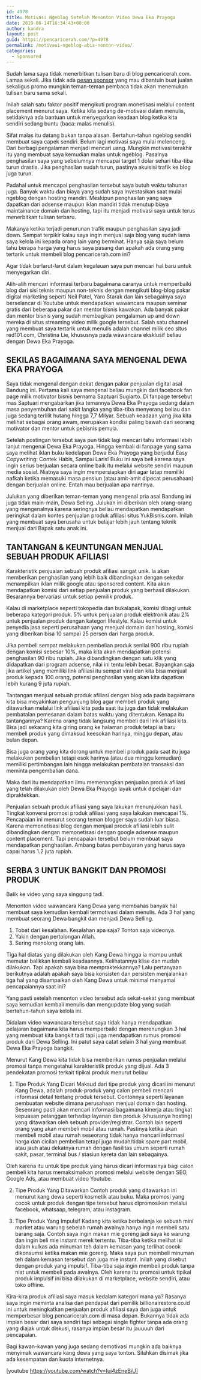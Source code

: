 ```yaml
---
id: 4978
title: Motivasi Ngeblog Setelah Menonton Video Dewa Eka Prayoga
date: 2019-06-14T16:34:43+00:00
author: kandra
layout: post
guid: https://pencaricerah.com/?p=4978
permalink: /motivasi-ngeblog-abis-nonton-video/
categories:
  - Sponsored
---
```

Sudah lama saya tidak menerbitkan tulisan baru di blog pencaricerah.com. Lamaa sekali. Jika tidak ada [pesan sponsor](https://pencaricerah.com/spesifikasi-xiaomi-pochopone-f1-harga-terbaru/) yang mau dibantuin buat jualan sekaligus promo mungkin teman-teman pembaca tidak akan menemukan tulisan baru sama sekali.

Inilah salah satu faktor positif mengikuti program monetisasi melalui content placement menurut saya. Ketika kita sedang de-motivasi dalam menulis, setidaknya ada bantuan untuk menyegarkan keadaan blog ketika kita sendiri sedang buntu (baca: malas menulis).

Sifat malas itu datang bukan tanpa alasan. Bertahun-tahun ngeblog sendiri membuat saya capek sendiri. Belum lagi motivasi saya mulai melenceng. Dari berbagi pengalaman menjadi mencari uang. Mungkin motivasi terakhir itu yang membuat saya kemudian malas untuk ngeblog. Pasalnya penghasilan saya yang sebelumnya mencapai target 1 dolar sehari tiba-tiba turun drastis. Jika penghasilan sudah turun, pastinya akuisisi trafik ke blog juga turun.

Padahal untuk mencapai penghasilan tersebut saya butuh waktu tahunan juga. Banyak waktu dan biaya yang sudah saya investasikan saat mulai ngeblog dengan hosting mandiri. Meskipun penghasilan yang saya dapatkan dari adsense maupun iklan mandiri tidak menutup biaya maintainance domain dan hosting, tapi itu menjadi motivasi saya untuk terus menerbitkan tulisan terbaru.

Makanya ketika terjadi penurunan trafik maupun penghasilan saya jadi down. Sempat terpikir kalau saya ingin menjual saja blog yang sudah lama saya kelola ini kepada orang lain yang berminat. Hanya saja saya belum tahu berapa harga yang harus saya pasang dan apakah ada orang yang tertarik untuk membeli blog pencaricerah.com ini?

Agar tidak berlarut-larut dalam kegalauan saya pun mencari hal baru untuk menyegarkan diri.

Alih-alih mencari informasi terbaru bagaimana caranya untuk memperbaiki blog dari sisi teknis maupun non-teknis dengan mengikuti blog-blog pakar digital marketing seperti Neil Patel, Yaro Starak dan lain sebagainya saya berselancar di Youtube untuk mendapatkan wawancara maupun seminar gratis dari beberapa pakar dan mentor bisnis kawakan. Ada banyak pakar dan mentor bisnis yang sudah membagikan pengalaman up and down mereka di situs streaming video milik google tersebut. Salah satu channel yang membuat saya tertarik untuk menulis adalah channel milik ceo situs red101.com, Christina Lie, khususnya pada wawancara eksklusif beliau dengan Dewa Eka Prayoga.

## SEKILAS BAGAIMANA SAYA MENGENAL DEWA EKA PRAYOGA

Saya tidak mengenal dengan dekat dengan pakar penjualan digital asal Bandung ini. Pertama kali saya mengenal beliau mungkin dari facebook fan page milik motivator bisnis bernama Saptuari Sugiarto. Di fanpage tersebut mas Saptuari mengabarkan jika temannya Dewa Eka Prayoga sedang dalam masa penyembuhan dari sakit langka yang tiba-tiba menyerang beliau dan juga sedang terlilit hutang hingga 7,7 Milyar. Sebuah keadaan yang jika kita melihat sebagai orang awam, merupakan kondisi paling bawah dari seorang motivator dan mentor untuk pebisnis pemula.

Setelah postingan tersebut saya pun tidak lagi mencari tahu informasi lebih lanjut mengenai Dewa Eka Prayoga. Hingga kembali di fanpage yang sama saya melihat iklan buku kedelapan Dewa Eka Prayoga yang berjudul Easy Copywriting: Contek Habis, Sampai Laris! Buku ini saya beli karena saya ingin serius berjualan secara online baik itu melalui website sendiri maupun media sosial. Niatnya saya ingin mempersiapkan diri agar tetap memiliki nafkah ketika memasuki masa pensiun (atau amit-amit dipecat perusahaan) dengan berjualan online. Entah mau berjualan apa nantinya.

Julukan yang diberikan teman-teman yang mengenal pria asal Bandung ini juga tidak main-main, Dewa Selling. Julukan ini diberikan oleh orang-orang yang mengenalnya karena seringnya beliau mendapatkan mendapatkan peringkat dalam kontes penjualan produk afiliasi situs YukBisnis.com. Inilah yang membuat saya berusaha untuk belajar lebih jauh tentang teknik menjual dari Bapak satu anak ini.

## TANTANGAN & KEUNTUNGAN MENJUAL SEBUAH PRODUK AFILIASI

Karakteristik penjualan sebuah produk afiliasi sangat unik. Ia akan memberikan penghasilan yang lebih baik dibandingkan dengan sekedar menampilkan iklan milik google atau sponsored content. Kita akan mendapatkan komisi dari setiap penjualan produk yang berhasil dilakukan. Besarannya bervariasi untuk setiap pemilik produk.

Kalau di marketplace seperti tokopedia dan bukalapak, komisi dibagi untuk beberapa kategori produk. 5% untuk penjualan produk elektronik atau 2% untuk penjualan produk dengan kategori lifestyle. Kalau komisi untuk penyedia jasa seperti perusahaan yang menjual domain dan hosting, komisi yang diberikan bisa 10 sampai 25 persen dari harga produk.

Jika pembeli sempat melakukan pembelian produk senilai 900 ribu rupiah dengan komisi sebesar 10%, maka kita akan mendapatkan potensi penghasilan 90 ribu rupiah. Jika dibandingkan dengan satu klik yang didapatkan dari program adsense, nilai ini tentu lebih besar. Bayangkan saja jika artikel yang memiliki link afiliasi itu sempat viral dan kita bisa menjual produk kepada 100 orang, potensi penghasilan yang akan kita dapatkan lebih kurang 9 juta rupiah.

Tantangan menjual sebuah produk afiliasi dengan blog ada pada bagaimana kita bisa meyakinkan pengunjung blog agar membeli produk yang ditawarkan melalui link afiliasi kita pada saat itu juga dan tidak melakukan pembatalan pemesanan dalam batas waktu yang ditentukan. Kenapa itu tantangannya? Karena orang tidak langsung membeli dari link afiliasi kita. Bisa jadi sekarang kita giring orang ke halaman produk tetapi ia baru membeli produk yang dimaksud keesokan harinya, minggu depan, atau bulan depan.

Bisa juga orang yang kita dorong untuk membeli produk pada saat itu juga melakukan pembelian tetapi esok harinya (atau dua minggu kemudian) memiliki pertimbangan lain hingga melakukan pembatalan transaksi dan meminta pengembalian dana.

Maka dari itu mendapatkan ilmu memenangkan penjualan produk afiliasi yang telah dilakukan oleh Dewa Eka Prayoga layak untuk dipelajari dan dipraktekkan.

Penjualan sebuah produk afiliasi yang saya lakukan menunjukkan hasil. Tingkat konversi promosi produk afiliasi yang saya lakukan mencapai 1%. Pencapaian ini menurut seorang teman blogger saya sudah luar biasa. Karena memonetisasi blog dengan menjual produk afiliasi lebih sulit dibandingkan dengan memonetisasi dengan google adsense maupun content placement. Tapi pencapaian tersebut belum membuat saya mendapatkan penghasilan. Ambang batas pembayaran yang harus saya capai harus 1.2 juta rupiah.

## SERBA 3 UNTUK BANGKIT DAN PROMOSI PRODUK

Balik ke video yang saya singgung tadi.

Menonton video wawancara Kang Dewa yang membahas banyak hal membuat saya kemudian kembali termotivasi dalam menulis. Ada 3 hal yang membuat seorang Dewa bangkit dan menjadi Dewa Selling.

  1. Tobat dari kesalahan. Kesalahan apa saja? Tonton saja videonya.
  2. Yakin dengan pertolongan Allah.
  3. Sering menolong orang lain.

Tiga hal diatas yang dilakukan oleh Kang Dewa hingga ia mampu untuk memutar balikkan kembali keadaannya. Kelihatannya klise dan mudah dilakukan. Tapi apakah saya bisa mempraktekkannya? Lalu pertanyaan berikutnya adalah apakah saya bisa konsisten dan persisten menjalankan tiga hal yang disampaikan oleh Kang Dewa untuk minimal menyamai pencapaiannya saat ini?

Yang pasti setelah menonton video tersebut ada sekat-sekat yang membuat saya kemudian kembali menulis dan mengupdate blog yang sudah bertahun-tahun saya kelola ini.

Didalam video wawancara tersebut saya tidak hanya mendapatkan pelajaran bagaimana kita harus memperbaiki dengan merenungkan 3 hal yang membuat kita bangkit tadi tapi juga mendapatkan rumus promosi produk dari Dewa Selling. Ini patut saya catat selain 3 hal yang membuat Dewa Eka Prayoga bangkit.

Menurut Kang Dewa kita tidak bisa memberikan rumus penjualan melalui promosi tanpa mengetahui karakteristik produk yang dijual. Ada 3 pendekatan promosi terkait tipikal produk menurut beliau

  1. Tipe Produk Yang Dicari
Maksud dari tipe produk yang dicari ini menurut Kang Dewa, adalah produk-produk yang calon pembeli mencari informasi detail tentang produk tersebut. Contohnya seperti layanan pembuatan website dimana perusahaan menjual domain dan hosting. Seseorang pasti akan mencari informasi bagaimana kinerja atau tingkat kepuasan pelanggan terhadap layanan dan produk (khususnya hosting) yang ditawarkan oleh sebuah provider/registrar. Contoh lain seperti orang yang akan membeli mobil atau rumah. Pastinya ketika akan membeli mobil atau rumah seseorang tidak hanya mencari informasi harga dan cicilan pembelian tetapi juga mudah/tidak spare part mobil, atau jauh atau dekatnya rumah dengan fasilitas umum seperti rumah sakit, pasar, terminal bus / stasiun kereta dan lain sebagainya.

Oleh karena itu untuk tipe produk yang harus dicari informasinya bagi calon pembeli kita harus memaksimalkan promosi melalui website dengan SEO, Google Ads, atau membuat video Youtube.

  2. Tipe Produk Yang Ditawarkan
Contoh produk yang ditawarkan ini menurut kang dewa seperti kosmetik atau buku. Maka promosi yang cocok untuk produk dengan tipe tersebut harus dipromosikan melalui facebook, whatsaap, telegram, atau instagram.

  3. Tipe Produk Yang Impulsif
Kadang kita ketika berbelanja ke sebuah mini market atau warung sebelah rumah awalnya hanya ingin membeli satu barang saja. Contoh saya ingin makan mie goreng jadi saya ke warung dan ingin beli mie instant merek tertentu. Tiba-tiba ketika melihat isi dalam kulkas ada minuman teh dalam kemasan yang terlihat cocok dikonsumsi ketika makan mie goreng. Maka saya pun membeli minuman teh dalam kemasan tersebut dan juga mie instant. Inilah yang disebut dengan produk yang impulsif. Tiba-tiba saja ingin membeli produk tanpa niat untuk membeli pada awalnya. Oleh karena itu promosi untuk tipikal produk impulsif ini bisa dilakukan di marketplace, website sendiri, atau toko offline.

Kira-kira produk afiliasi saya masuk kedalam kategori mana ya? Rasanya saya ingin meminta analisa dan pendapat dari pemilik billionairestore.co.id ini untuk meningkatkan penjualan produk afiliasi saya dan juga untuk memperbesar blog pencaricerah.com di masa depan. Bukannya tidak ada impian besar dari saya sendiri tapi sebagai single fighter tanpa ada orang yang diajak untuk diskusi, rasanya impian besar itu jauuuuh dari pencapaian.

Bagi kawan-kawan yang juga sedang demotivasi mungkin ada baiknya menyimak wawancara kang dewa yang saya tonton. Silahkan disimak jika ada kesempatan dan kuota internetnya.

[youtube https://youtube.com/watch?v=Iuj4zEneBiU]